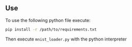 ## Use
To use the following python file execute:
```bash
pip install -r /path/to/requirements.txt
```
Then execute `mnist_loader.py` with the python interpreter